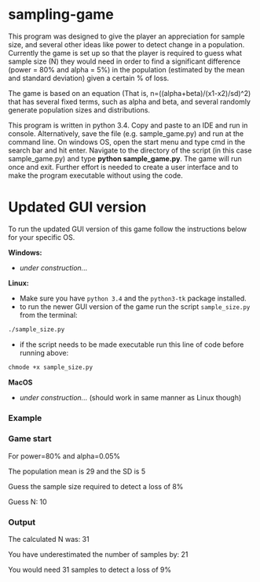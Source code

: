 # sampling-game

This program was designed to give the player an appreciation for sample size, and several other ideas like power to detect change in a population. Currently the game is set up so that the player is required to guess what sample size (N) they would need in order to find a significant difference (power = 80% and alpha = 5%) in the population (estimated by the mean and standard deviation) given a certain % of loss.  

The game is based on an equation (That is, n=((alpha+beta)/(x1-x2)/sd)^2) that has several fixed terms, such as alpha and beta, and several randomly generate population sizes and distributions.

This program is written in python 3.4. Copy and paste to an IDE and run in console. Alternatively, save the file (e.g. sample_game.py) and run at the command line. On windows OS, open the start menu and type cmd in the search bar and hit enter. Navigate to the directory of the script (in this case sample_game.py) and type **python sample_game.py**. The game will run once and exit. Further effort is needed to create a user interface and to make the program executable without using the code.  

# Updated GUI version

To run the updated GUI version of this game follow the instructions below for your specific OS.

**Windows:**

  - *under construction...*

**Linux:**

  - Make sure you have `python 3.4` and the `python3-tk` package installed.
  - to run the newer GUI version of the game run the script `sample_size.py` from the terminal:

```sh
./sample_size.py
```

  - if the script needs to be made executable run this line of code before running above:

```sh
chmode +x sample_size.py
```

**MacOS**

  - *under construction...* (should work in same manner as Linux though)

### Example
### Game start
For power=80% and alpha=0.05% 

The population mean is 29 and the SD is 5 

Guess the sample size required to detect a loss of 8%


Guess N: 10 

### Output
The calculated N was: 31

You have underestimated the number of samples by: 21

You would need 31 samples to detect a loss of 9%




